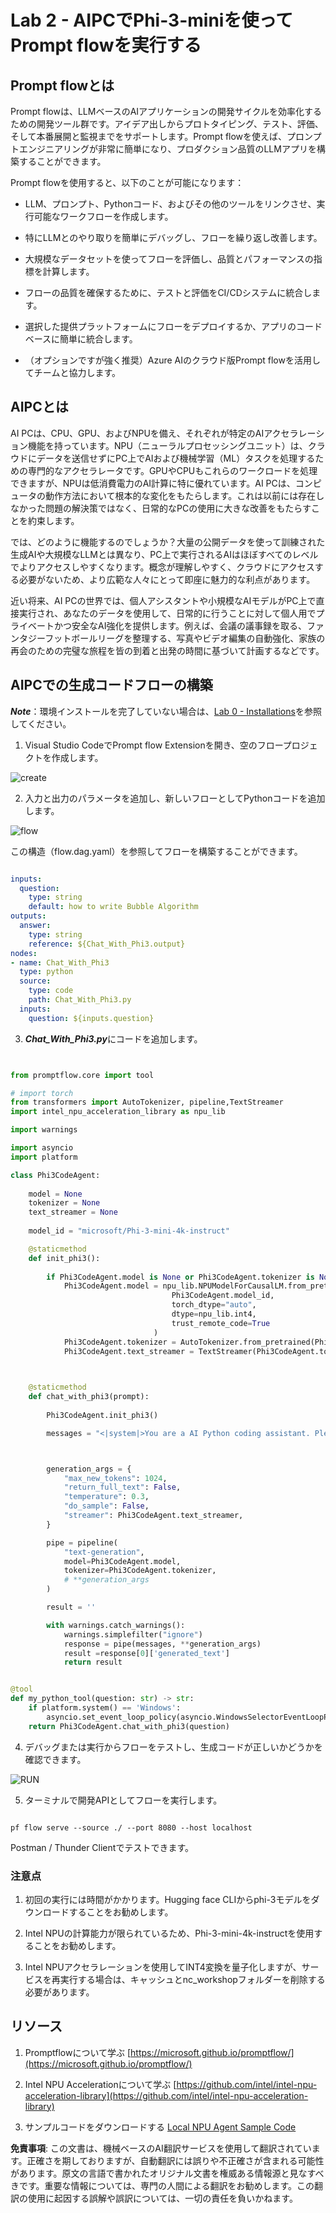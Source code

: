 # **Lab 2 - AIPCでPhi-3-miniを使ってPrompt flowを実行する**

## **Prompt flowとは**

Prompt flowは、LLMベースのAIアプリケーションの開発サイクルを効率化するための開発ツール群です。アイデア出しからプロトタイピング、テスト、評価、そして本番展開と監視までをサポートします。Prompt flowを使えば、プロンプトエンジニアリングが非常に簡単になり、プロダクション品質のLLMアプリを構築することができます。

Prompt flowを使用すると、以下のことが可能になります：

- LLM、プロンプト、Pythonコード、およびその他のツールをリンクさせ、実行可能なワークフローを作成します。

- 特にLLMとのやり取りを簡単にデバッグし、フローを繰り返し改善します。

- 大規模なデータセットを使ってフローを評価し、品質とパフォーマンスの指標を計算します。

- フローの品質を確保するために、テストと評価をCI/CDシステムに統合します。

- 選択した提供プラットフォームにフローをデプロイするか、アプリのコードベースに簡単に統合します。

- （オプションですが強く推奨）Azure AIのクラウド版Prompt flowを活用してチームと協力します。

## **AIPCとは**

AI PCは、CPU、GPU、およびNPUを備え、それぞれが特定のAIアクセラレーション機能を持っています。NPU（ニューラルプロセッシングユニット）は、クラウドにデータを送信せずにPC上でAIおよび機械学習（ML）タスクを処理するための専門的なアクセラレータです。GPUやCPUもこれらのワークロードを処理できますが、NPUは低消費電力のAI計算に特に優れています。AI PCは、コンピュータの動作方法において根本的な変化をもたらします。これは以前には存在しなかった問題の解決策ではなく、日常的なPCの使用に大きな改善をもたらすことを約束します。

では、どのように機能するのでしょうか？大量の公開データを使って訓練された生成AIや大規模なLLMとは異なり、PC上で実行されるAIはほぼすべてのレベルでよりアクセスしやすくなります。概念が理解しやすく、クラウドにアクセスする必要がないため、より広範な人々にとって即座に魅力的な利点があります。

近い将来、AI PCの世界では、個人アシスタントや小規模なAIモデルがPC上で直接実行され、あなたのデータを使用して、日常的に行うことに対して個人用でプライベートかつ安全なAI強化を提供します。例えば、会議の議事録を取る、ファンタジーフットボールリーグを整理する、写真やビデオ編集の自動強化、家族の再会のための完璧な旅程を皆の到着と出発の時間に基づいて計画するなどです。

## **AIPCでの生成コードフローの構築**

***Note***：環境インストールを完了していない場合は、[Lab 0 - Installations](./01.Installations.md)を参照してください。

1. Visual Studio CodeでPrompt flow Extensionを開き、空のフロープロジェクトを作成します。

![create](../../../../../../../translated_images/pf_create.626fd367cf0ac7981e0731fdfc70fa46df0826f9eaf57c22f07908817ede14d3.ja.png)

2. 入力と出力のパラメータを追加し、新しいフローとしてPythonコードを追加します。

![flow](../../../../../../../translated_images/pf_flow.f2d64298a737b204ec7b33604538c97d4fffe9e07e74bad1c162e88e026d3dfa.ja.png)

この構造（flow.dag.yaml）を参照してフローを構築することができます。

```yaml

inputs:
  question:
    type: string
    default: how to write Bubble Algorithm
outputs:
  answer:
    type: string
    reference: ${Chat_With_Phi3.output}
nodes:
- name: Chat_With_Phi3
  type: python
  source:
    type: code
    path: Chat_With_Phi3.py
  inputs:
    question: ${inputs.question}


```

3. ***Chat_With_Phi3.py***にコードを追加します。

```python


from promptflow.core import tool

# import torch
from transformers import AutoTokenizer, pipeline,TextStreamer
import intel_npu_acceleration_library as npu_lib

import warnings

import asyncio
import platform

class Phi3CodeAgent:
    
    model = None
    tokenizer = None
    text_streamer = None
    
    model_id = "microsoft/Phi-3-mini-4k-instruct"

    @staticmethod
    def init_phi3():
        
        if Phi3CodeAgent.model is None or Phi3CodeAgent.tokenizer is None or Phi3CodeAgent.text_streamer is None:
            Phi3CodeAgent.model = npu_lib.NPUModelForCausalLM.from_pretrained(
                                    Phi3CodeAgent.model_id,
                                    torch_dtype="auto",
                                    dtype=npu_lib.int4,
                                    trust_remote_code=True
                                )
            Phi3CodeAgent.tokenizer = AutoTokenizer.from_pretrained(Phi3CodeAgent.model_id)
            Phi3CodeAgent.text_streamer = TextStreamer(Phi3CodeAgent.tokenizer, skip_prompt=True)

    

    @staticmethod
    def chat_with_phi3(prompt):
        
        Phi3CodeAgent.init_phi3()

        messages = "<|system|>You are a AI Python coding assistant. Please help me to generate code in Python.The answer only genertated Python code, but any comments and instructions do not need to be generated<|end|><|user|>" + prompt +"<|end|><|assistant|>"



        generation_args = {
            "max_new_tokens": 1024,
            "return_full_text": False,
            "temperature": 0.3,
            "do_sample": False,
            "streamer": Phi3CodeAgent.text_streamer,
        }

        pipe = pipeline(
            "text-generation",
            model=Phi3CodeAgent.model,
            tokenizer=Phi3CodeAgent.tokenizer,
            # **generation_args
        )

        result = ''

        with warnings.catch_warnings():
            warnings.simplefilter("ignore")
            response = pipe(messages, **generation_args)
            result =response[0]['generated_text']
            return result


@tool
def my_python_tool(question: str) -> str:
    if platform.system() == 'Windows':
        asyncio.set_event_loop_policy(asyncio.WindowsSelectorEventLoopPolicy())
    return Phi3CodeAgent.chat_with_phi3(question)


```

4. デバッグまたは実行からフローをテストし、生成コードが正しいかどうかを確認できます。

![RUN](../../../../../../../translated_images/pf_run.57c3f9e7e7052ff85850b8f06648c7d5b4d2ac9f4796381fd8d29b1a41e1f705.ja.png)

5. ターミナルで開発APIとしてフローを実行します。

```

pf flow serve --source ./ --port 8080 --host localhost   

```

Postman / Thunder Clientでテストできます。

### **注意点**

1. 初回の実行には時間がかかります。Hugging face CLIからphi-3モデルをダウンロードすることをお勧めします。

2. Intel NPUの計算能力が限られているため、Phi-3-mini-4k-instructを使用することをお勧めします。

3. Intel NPUアクセラレーションを使用してINT4変換を量子化しますが、サービスを再実行する場合は、キャッシュとnc_workshopフォルダーを削除する必要があります。

## **リソース**

1. Promptflowについて学ぶ [https://microsoft.github.io/promptflow/](https://microsoft.github.io/promptflow/)

2. Intel NPU Accelerationについて学ぶ [https://github.com/intel/intel-npu-acceleration-library](https://github.com/intel/intel-npu-acceleration-library)

3. サンプルコードをダウンロードする [Local NPU Agent Sample Code](../../../../../../../code/07.Lab/01/AIPC/local-npu-agent)

**免責事項**:
この文書は、機械ベースのAI翻訳サービスを使用して翻訳されています。正確さを期しておりますが、自動翻訳には誤りや不正確さが含まれる可能性があります。原文の言語で書かれたオリジナル文書を権威ある情報源と見なすべきです。重要な情報については、専門の人間による翻訳をお勧めします。この翻訳の使用に起因する誤解や誤訳については、一切の責任を負いかねます。